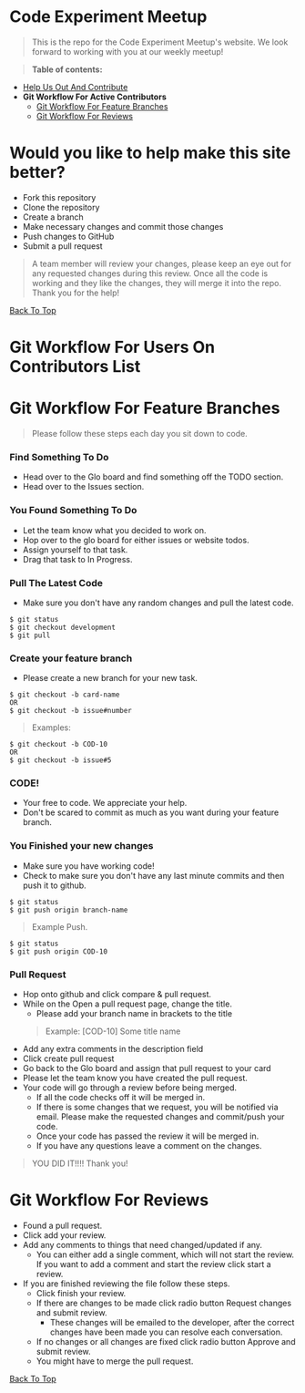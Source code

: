 # Code Experiment Meetup

> This is the repo for the Code Experiment Meetup's website.  We look forward to working with you at our weekly meetup!

> **Table of contents:**
- [Help Us Out And Contribute](#Would-you-like-to-help-make-this-site-better)
- **Git Workflow For Active Contributors**
  - [Git Workflow For Feature Branches](#Git-Workflow-For-Feature-Branches)
  - [Git Workflow For Reviews](#Git-Workflow-For-Reviews)

# Would you like to help make this site better?

- Fork this repository
- Clone the repository
- Create a branch
- Make necessary changes and commit those changes
- Push changes to GitHub
- Submit a pull request

> A team member will review your changes, please keep an eye out for any requested changes during this review.  Once all the code is working and they like the changes, they will merge it into the repo.  Thank you for the help!

[Back To Top](#Code-experiment-meetup)


# Git Workflow For Users On Contributors List

# Git Workflow For Feature Branches

> Please follow these steps each day you sit down to code.

### Find Something To Do

- Head over to the Glo board and find something off the TODO section.
- Head over to the Issues section.

### You Found Something To Do

- Let the team know what you decided to work on.
- Hop over to the glo board for either issues or website todos.
- Assign yourself to that task.
- Drag that task to In Progress.

### Pull The Latest Code

- Make sure you don't have any random changes and pull the latest code.
```
$ git status
$ git checkout development
$ git pull
```

### Create your feature branch

- Please create a new branch for your new task.

```
$ git checkout -b card-name
OR
$ git checkout -b issue#number
```
> Examples:
```
$ git checkout -b COD-10
OR
$ git checkout -b issue#5
```

### CODE!

- Your free to code.  We appreciate your help.
- Don't be scared to commit as much as you want during your feature branch.

### You Finished your new changes

- Make sure you have working code!
- Check to make sure you don't have any last minute commits and then push it to github.
```
$ git status
$ git push origin branch-name
```

> Example Push.
```
$ git status
$ git push origin COD-10
```

### Pull Request

- Hop onto github and click compare & pull request.
- While on the Open a pull request page, change the title.
  - Please add your branch name in brackets to the title
  > Example: [COD-10] Some title name
- Add any extra comments in the description field
- Click create pull request
- Go back to the Glo board and assign that pull request to your card
- Please let the team know you have created the pull request.
- Your code will go through a review before being merged.
  - If all the code checks off it will be merged in.
  - If there is some changes that we request, you will be notified via email. Please make the requested changes and commit/push your code.
  - Once your code has passed the review it will be merged in.
  - If you have any questions leave a comment on the changes.

> YOU DID IT!!!! Thank you!

# Git Workflow For Reviews
  - Found a pull request.
  - Click add your review.
  - Add any comments to things that need changed/updated if any.
    - You can either add a single comment, which will not start the review. If you want to add a comment and start the review click start a review.
  - If you are finished reviewing the file follow these steps.
    - Click finish your review.
    - If there are changes to be made click radio button Request changes and submit review.
      - These changes will be emailed to the developer, after the correct changes have been made you can resolve each conversation.
    - If no changes or all changes are fixed click radio button Approve and submit review.
    - You might have to merge the pull request.


[Back To Top](#Code-experiment-meetup)
